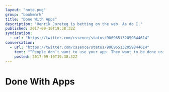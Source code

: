 ```yaml
---
layout: "note.pug"
group: "bookmark"
title: "Done With Apps"
description: "Henrik Joreteg is betting on the web. As do I."
published: 2017-09-10T19:38:32Z
syndication:
  - url: "https://twitter.com/cssence/status/906965132059844614"
conversation:
  - url: "https://twitter.com/cssence/status/906965132059844614"
    text: "“People don’t want to use your app. They want to be done using your app.” [@HenrikJoreteg](https://twitter.com/HenrikJoreteg) [joreteg.com/blog/betting-on-the-web](https://joreteg.com/blog/betting-on-the-web)"
    posted: 2017-09-10T19:38:32Z
---
```


# Done With Apps
